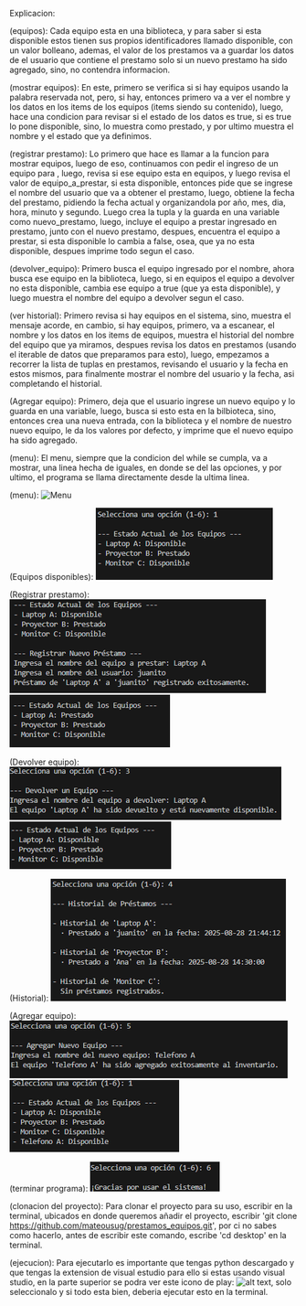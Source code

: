 Explicacion: 

(equipos): Cada equipo esta en una biblioteca, y para saber si esta disponible estos tienen sus propios identificadores llamado disponible, con un valor bolleano, ademas, el valor de los prestamos va a guardar los datos de el usuario que contiene el prestamo solo si un nuevo prestamo ha sido agregado, sino, no contendra informacion.

(mostrar equipos): En este, primero se verifica si si hay equipos usando la palabra reservada not, pero, si hay, entonces primero va a ver el nombre y los datos en los items de los equipos (items siendo su contenido), luego, hace una condicion para revisar si el estado de los datos es true, si es true lo pone disponible, sino, lo muestra como prestado, y por ultimo muestra el nombre y el estado que ya definimos.

(registrar prestamo): Lo primero que hace es llamar a la funcion para mostrar equipos, luego de eso, continuamos con pedir el ingreso de un equipo para , luego, revisa si ese equipo esta en equipos, y luego revisa el valor de equipo_a_prestar, si esta disponible, entonces pide que se ingrese el nombre del usuario que va a obtener el prestamo, luego, obtiene la fecha del prestamo, pidiendo la fecha actual y organizandola por año, mes, dia, hora, minuto y segundo. Luego crea la tupla y la guarda en una variable como nuevo_prestamo, luego, incluye el equipo a prestar ingresado en prestamo, junto con el nuevo prestamo, despues, encuentra el equipo a prestar, si esta disponible lo cambia a false, osea, que ya no esta disponible, despues imprime todo segun el caso.

(devolver_equipo): Primero busca el equipo ingresado por el nombre, ahora busca ese equipo en la biblioteca, luego, si en equipos el equipo a devolver no esta disponible, cambia ese equipo a true (que ya esta disponible), y luego muestra el nombre del equipo a devolver segun el caso.

(ver historial): Primero revisa si hay equipos en el sistema, sino, muestra el mensaje acorde, en cambio, si hay equipos, primero, va a escanear, el nombre y los datos en los items de equipos, muestra el historial del nombre del equipo que ya miramos, despues revisa los datos en prestamos (usando el iterable de datos que preparamos para esto), luego, empezamos a recorrer la lista de tuplas en prestamos, revisando el usuario y la fecha en estos mismos, para finalmente mostrar el nombre del usuario y la fecha, asi completando el historial.

(Agregar equipo): Primero, deja que el usuario ingrese un nuevo equipo y lo guarda en una variable, luego, busca si esto esta en la bilbioteca, sino, entonces crea una nueva entrada, con la biblioteca y el nombre de nuestro nuevo equipo, le da los valores por defecto, y imprime que el nuevo equipo ha sido agregado.

(menu): El menu, siempre que la condicion del while se cumpla, va a mostrar, una linea hecha de iguales, en donde se del las opciones, y por ultimo, el programa se llama directamente desde la ultima linea.

(menu):
![Menu](img/Menú.png)

(Equipos disponibles):
![Muestra equipos disponibles](img/opcion1.png)

(Registrar prestamo):
![Registrando prestamo](img/opcion2-1.png)
![Muestra el cambio en equipos disponibles](img/opcion2-2.png)

(Devolver equipo):
![Devolvemos uno de los equipos](img/opcion3-1.png)
![Mostramos el cambio en los equipos disponibles](img/opcion3-2.png)

(Historial):
![Historial de prestamos](img/opcion4.png)

(Agregar equipo):
![Agregando un equipo](img/opcion5-1.png)
![Equipos disponibles mas el nuevo](img/opcion5-2.png)

(terminar programa):
![Finalizacion del programa](img/salida.png)

(clonacion del proyecto):
Para clonar el proyecto para su uso, escribir en la terminal, ubicados en donde queremos añadir el proyecto, escribir 'git clone https://github.com/mateousug/prestamos_equipos.git', por ci no sabes como hacerlo, antes de escribir este comando, escribe 'cd desktop' en la terminal.

(ejecucion):
Para ejecutarlo es importante que tengas python descargado y que tengas la extension de visual estudio para ello si estas usando visual studio, en la parte superior se podra ver este icono de play: ![alt text](image.png), solo seleccionalo y si todo esta bien, deberia ejecutar esto en la terminal.